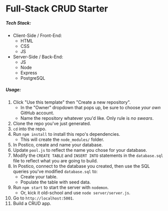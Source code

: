 # Full-Stack CRUD Starter

##### Tech Stack:

* Client-Side / Front-End:
  * HTML
  * CSS
  * JS
* Server-Side / Back-End:
  * JS
  * Node
  * Express
  * PostgreSQL

##### Usage:

1. Click "Use this template" then "Create a new repository".
    * In the "Owner" dropdown that pops up, be sure to choose *your own* GitHub account.
    * Name the repository whatever you'd like. Only rule is *no swears*.
2. Clone the repo you've just generated.
3. `cd` into the repo.
4. Run `npm install` to install this repo's dependencies.
      * This will create the `node_modules/` folder.
5. In Postico, create and name your database.
6. Update `pool.js` to reflect the name you chose for your database.
7. Modify the `CREATE TABLE` and `INSERT INTO` statements in the `database.sql` file to reflect what you are going to build.
8. In Postico, connect to the database you created, then use the SQL queries you've modified `database.sql` to:
    * Create your table.
    * Populate the table with seed data.
9. Run `npm start` to start the server with `nodemon`.
    * Or, kick it old-school and use `node server/server.js`.
10. Go to `http://localhost:5001`.
11. Build a CRUD app.
